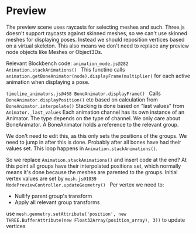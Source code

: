 # Preview
The preview scene uses raycasts for selecting meshes and such. Three.js doesn't support raycasts against skinned meshes, so we can't use skinned meshes for displaying poses. Instead we should reposition vertices based on a virtual skeleton. This also means we don't need to replace any preview node objects like Meshes or Object3Ds.

Relevant Blockbench code: 
`animation_mode.js@282 Animation.stackAnimations() `
This functino calls `animation.getBoneAnimator(node).displayFrame(multiplier)` for each active animation when displaying a pose.

`timeline_animators.js@468 BoneAnimator.displayFrame() `
Calls `BoneAnimator.displayPosition()` etc based on calculation from `BoneAnimator.interpolate()`
Stacking is done based on "last values" from `Animator._last_values`
Each animation channel has its own instance of an Animator. The type depends on the type of channel. We only care about BoneAnimator. A BoneAnimator holds a reference to the relevant group.

We don't need to edit this, as this only sets the positions of the groups.
We need to jump in after this is done.
Probably after all bones have had their values set. This loop happens in `Animation.stackAnimations()`.

So we replace `Animation.stackAnimations()` and insert code at the end?
At this point all groups have their interpolated positions set, which normally means it's done because the meshes are parented to the groups.
Initial vertex values are set by `mesh.js@1039 NodePreviewController.updateGeometry() `
Per vertex we need to:
- Nullify parent group's transform
- Apply all relevant group transforms 

use `mesh.geometry.setAttribute('position', new THREE.BufferAttribute(new Float32Array(position_array), 3))`
to update vertices

